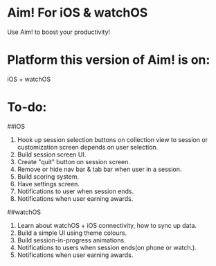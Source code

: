 # Aim! For iOS & watchOS
Use Aim! to boost your productivity!

# Platform this version of Aim! is on:
iOS + watchOS

# To-do: 

##iOS
1. Hook up session selection buttons on collection view to session or customization screen depends on user selection.
2. Build session screen UI.
3. Create "quit" button on session screen.
4. Remove or hide nav bar & tab bar when user in a session.
5. Build scoring system.
6. Have settings screen.
7. Notifications to user when session ends.
8. Notifications when user earning awards.

##watchOS
1. Learn about watchOS + iOS connectivity, how to sync up data.
2. Build a simple UI using theme colours.
3. Build session-in-progress animations.
4. Notifications to users when session ends(on phone or watch.).
5. Notifications when user earning awards.
